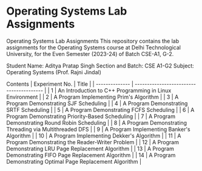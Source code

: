 


# **Operating Systems Lab Assignments**



Operating Systems Lab Assignments
This repository contains the lab assignments for the Operating Systems course at Delhi Technological University, for the Even Semester (2023-24) of Batch CSE-A1, G-2.

Student Name: Aditya Pratap Singh
Section and Batch: CSE A1-G2
Subject: Operating Systems (Prof. Rajni Jindal)

Contents
| Experiment No. | Title                                    |
| -------------- | ---------------------------------------- |
| 1              | An Introduction to C++ Programming in Linux Environment |
| 2              | A Program Implementing Prim's Algorithm  |
| 3              | A Program Demonstrating SJF Scheduling   |
| 4              | A Program Demonstrating SRTF Scheduling  |
| 5              | A Program Demonstrating FCFS Scheduling  |
| 6              | A Program Demonstrating Priority-Based Scheduling |
| 7              | A Program Demonstrating Round Robin Scheduling |
| 8              | A Program Demonstrating Threading via Multithreaded DFS |
| 9              | A Program Implementing Banker's Algorithm |
| 10             | A Program Implementing Dekker's Algorithm |
| 11             | A Program Demonstrating the Reader-Writer Problem |
| 12             | A Program Demonstrating LRU Page Replacement Algorithm |
| 13             | A Program Demonstrating FIFO Page Replacement Algorithm |
| 14             | A Program Demonstrating Optimal Page Replacement Algorithm |
